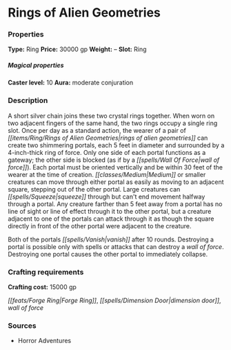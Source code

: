 ﻿---
Title: "Rings of Alien Geometries"
Type: "Ring"
Price: "30000 gp"
Weight: "–"
Slot: "Ring"
Caster level: "10"
Aura: "moderate conjuration"
Description: |
  "A short silver chain joins these two crystal rings together. When worn on two adjacent fingers of the same hand, the two rings occupy a single ring slot. Once per day as a standard action, the wearer of a pair of _rings of alien geometries_ can create two shimmering portals, each 5 feet in diameter and surrounded by a 4-inch-thick ring of force. Only one side of each portal functions as a gateway; the other side is blocked (as if by a _wall of force_). Each portal must be oriented vertically and be within 30 feet of the wearer at the time of creation. Medium or smaller creatures can move through either portal as easily as moving to an adjacent square, stepping out of the other portal. Large creatures can squeeze through but can't end movement halfway through a portal. Any creature farther than 5 feet away from a portal has no line of sight or line of effect through it to the other portal, but a creature adjacent to one of the portals can attack through it as though the square directly in front of the other portal were adjacent to the creature.
  Both of the portals vanish after 10 rounds. Destroying a portal is possible only with spells or attacks that can destroy a _wall of force_. Destroying one portal causes the other portal to immediately collapse."
Crafting cost: "15000 gp"
Sources: "['Horror Adventures']"
---

# Rings of Alien Geometries

### Properties

**Type:** Ring **Price:** 30000 gp **Weight:** – **Slot:** Ring

##### Magical properties

**Caster level:** 10 **Aura:** moderate conjuration

### Description

A short silver chain joins these two crystal rings together. When worn on two adjacent fingers of the same hand, the two rings occupy a single ring slot. Once per day as a standard action, the wearer of a pair of _[[items/Ring/Rings of Alien Geometries|rings of alien geometries]]_ can create two shimmering portals, each 5 feet in diameter and surrounded by a 4-inch-thick ring of force. Only one side of each portal functions as a gateway; the other side is blocked (as if by a _[[spells/Wall Of Force|wall of force]]_). Each portal must be oriented vertically and be within 30 feet of the wearer at the time of creation. _[[classes/Medium|Medium]]_ or smaller creatures can move through either portal as easily as moving to an adjacent square, stepping out of the other portal. Large creatures can _[[spells/Squeeze|squeeze]]_ through but can't end movement halfway through a portal. Any creature farther than 5 feet away from a portal has no line of sight or line of effect through it to the other portal, but a creature adjacent to one of the portals can attack through it as though the square directly in front of the other portal were adjacent to the creature.

Both of the portals _[[spells/Vanish|vanish]]_ after 10 rounds. Destroying a portal is possible only with spells or attacks that can destroy a _wall of force_. Destroying one portal causes the other portal to immediately collapse.

### Crafting requirements

**Crafting cost:** 15000 gp

_[[feats/Forge Ring|Forge Ring]]_, _[[spells/Dimension Door|dimension door]]_, _wall of force_

### Sources

* Horror Adventures
